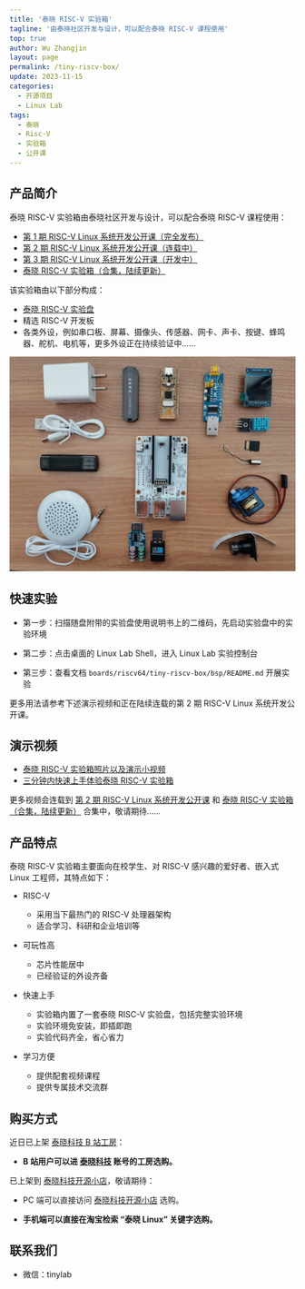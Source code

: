 ```yaml
---
title: '泰晓 RISC-V 实验箱'
tagline: '由泰晓社区开发与设计，可以配合泰晓 RISC-V 课程使用'
top: true
author: Wu Zhangjin
layout: page
permalink: /tiny-riscv-box/
update: 2023-11-15
categories:
  - 开源项目
  - Linux Lab
tags:
  - 泰晓
  - Risc-V
  - 实验箱
  - 公开课
---
```


## 产品简介

泰晓 RISC-V 实验箱由泰晓社区开发与设计，可以配合泰晓 RISC-V 课程使用：

- [第 1 期 RISC-V Linux 系统开发公开课（完全发布）](https://space.bilibili.com/687228362/channel/collectiondetail?sid=1750690)
- [第 2 期 RISC-V Linux 系统开发公开课（连载中）](https://space.bilibili.com/687228362/channel/collectiondetail?sid=2021659)
- [第 3 期 RISC-V Linux 系统开发公开课（开发中）](https://space.bilibili.com/687228362/channel/collectiondetail?sid=3128538)
- [泰晓 RISC-V 实验箱（合集，陆续更新）](https://space.bilibili.com/687228362/channel/collectiondetail?sid=2464425)

该实验箱由以下部分构成：

- [泰晓 RISC-V 实验盘](https://tinylab.org/linux-lab-disk)
- 精选 RISC-V 开发板
- 各类外设，例如串口板、屏幕、摄像头、传感器、网卡、声卡、按键、蜂鸣器、舵机、电机等，更多外设正在持续验证中……

![泰晓 RISC-V 实验箱 —— 箱内集成外设，仅作参考，以收到的实物为准](/images/box/tiny-riscv-box-devices.jpg)

## 快速实验

- 第一步：扫描随盘附带的实验盘使用说明书上的二维码，先启动实验盘中的实验环境

- 第二步：点击桌面的 Linux Lab Shell，进入 Linux Lab 实验控制台

- 第三步：查看文档 `boards/riscv64/tiny-riscv-box/bsp/README.md` 开展实验

更多用法请参考下述演示视频和正在陆续连载的第 2 期 RISC-V Linux 系统开发公开课。

## 演示视频

- [泰晓 RISC-V 实验箱照片以及演示小视频](https://www.bilibili.com/video/BV15N4y1W7ES/)
- [三分钟内快速上手体验泰晓 RISC-V 实验箱](https://www.bilibili.com/video/BV18c41187co/)

更多视频会连载到 [第 2 期 RISC-V Linux 系统开发公开课](https://space.bilibili.com/687228362/channel/collectiondetail?sid=2021659) 和 [泰晓 RISC-V 实验箱（合集，陆续更新）](https://space.bilibili.com/687228362/channel/collectiondetail?sid=2464425) 合集中，敬请期待……

## 产品特点

泰晓 RISC-V 实验箱主要面向在校学生、对 RISC-V 感兴趣的爱好者、嵌入式 Linux 工程师，其特点如下：

- RISC-V
    - 采用当下最热门的 RISC-V 处理器架构
    - 适合学习、科研和企业培训等

- 可玩性高
    - 芯片性能居中
    - 已经验证的外设齐备

- 快速上手
    - 实验箱内置了一套泰晓 RISC-V 实验盘，包括完整实验环境
    - 实验环境免安装，即插即跑
    - 实验代码齐全，省心省力

- 学习方便
    - 提供配套视频课程
    - 提供专属技术交流群

## 购买方式

近日已上架 [泰晓科技 B 站工房](https://space.bilibili.com/687228362)：

- **B 站用户可以进 [泰晓科技](https://space.bilibili.com/687228362) 账号的工房选购。**

已上架到 [泰晓科技开源小店](https://shop155917374.taobao.com)，敬请期待：

- PC 端可以直接访问 [泰晓科技开源小店](https://shop155917374.taobao.com/) 选购。

- **手机端可以直接在淘宝检索 “泰晓 Linux” 关键字选购。**

## 联系我们

- 微信：tinylab

